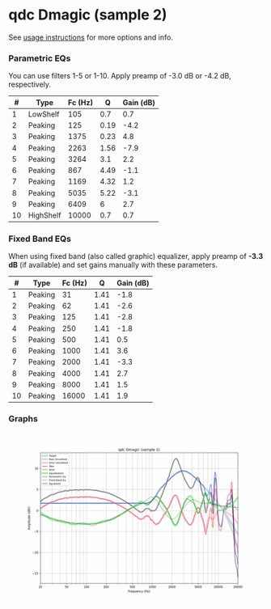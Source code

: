 # qdc Dmagic (sample 2)
See [usage instructions](https://github.com/jaakkopasanen/AutoEq#usage) for more options and info.

### Parametric EQs
You can use filters 1-5 or 1-10. Apply preamp of -3.0 dB or -4.2 dB, respectively.

|   # | Type      |   Fc (Hz) |    Q |   Gain (dB) |
|-----|-----------|-----------|------|-------------|
|   1 | LowShelf  |       105 | 0.7  |         0.7 |
|   2 | Peaking   |       125 | 0.19 |        -4.2 |
|   3 | Peaking   |      1375 | 0.23 |         4.8 |
|   4 | Peaking   |      2263 | 1.56 |        -7.9 |
|   5 | Peaking   |      3264 | 3.1  |         2.2 |
|   6 | Peaking   |       867 | 4.49 |        -1.1 |
|   7 | Peaking   |      1169 | 4.32 |         1.2 |
|   8 | Peaking   |      5035 | 5.22 |        -3.1 |
|   9 | Peaking   |      6409 | 6    |         2.7 |
|  10 | HighShelf |     10000 | 0.7  |         0.7 |

### Fixed Band EQs
When using fixed band (also called graphic) equalizer, apply preamp of **-3.3 dB** (if available) and set gains manually with these parameters.

|   # | Type    |   Fc (Hz) |    Q |   Gain (dB) |
|-----|---------|-----------|------|-------------|
|   1 | Peaking |        31 | 1.41 |        -1.8 |
|   2 | Peaking |        62 | 1.41 |        -2.6 |
|   3 | Peaking |       125 | 1.41 |        -2.8 |
|   4 | Peaking |       250 | 1.41 |        -1.8 |
|   5 | Peaking |       500 | 1.41 |         0.5 |
|   6 | Peaking |      1000 | 1.41 |         3.6 |
|   7 | Peaking |      2000 | 1.41 |        -3.3 |
|   8 | Peaking |      4000 | 1.41 |         2.7 |
|   9 | Peaking |      8000 | 1.41 |         1.5 |
|  10 | Peaking |     16000 | 1.41 |         1.9 |

### Graphs
![](./qdc%20Dmagic%20(sample%202).png)

